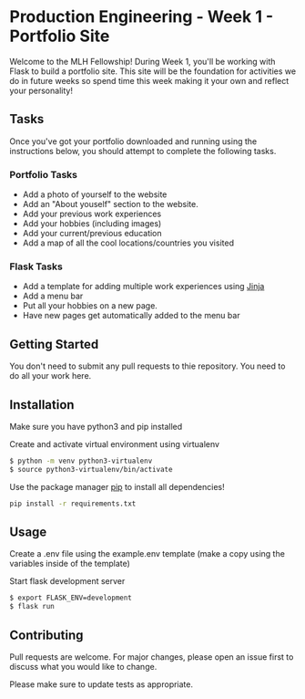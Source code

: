 # Production Engineering - Week 1 - Portfolio Site

Welcome to the MLH Fellowship! During Week 1, you'll be working with Flask to build a portfolio site. This site will be the foundation for activities we do in future weeks so spend time this week making it your own and reflect your personality!

## Tasks

Once you've got your portfolio downloaded and running using the instructions below, you should attempt to complete the following tasks.

### Portfolio Tasks
- Add a photo of yourself to the website
- Add an "About youself" section to the website.
- Add your previous work experiences
- Add your hobbies (including images)
- Add your current/previous education
- Add a map of all the cool locations/countries you visited

### Flask Tasks
- Add a template for adding multiple work experiences using [Jinja](https://jinja.palletsprojects.com/en/3.0.x/api/#basics)
- Add a menu bar
- Put all your hobbies on a new page.
- Have new pages get automatically added to the menu bar

## Getting Started

You don't need to submit any pull requests to thie repository. You need to do all your work here.

## Installation

Make sure you have python3 and pip installed

Create and activate virtual environment using virtualenv
```bash
$ python -m venv python3-virtualenv
$ source python3-virtualenv/bin/activate
```

Use the package manager [pip](https://pip.pypa.io/en/stable/) to install all dependencies!

```bash
pip install -r requirements.txt
```

## Usage

Create a .env file using the example.env template (make a copy using the variables inside of the template)

Start flask development server
```bash
$ export FLASK_ENV=development
$ flask run
```

## Contributing

Pull requests are welcome. For major changes, please open an issue first to discuss what you would like to change.

Please make sure to update tests as appropriate.
